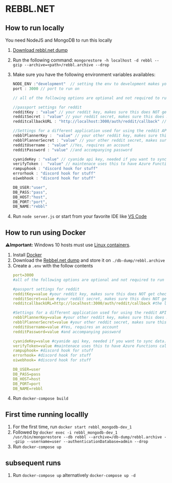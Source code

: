 # REBBL.NET

## How to run locally

You need NodeJS and MongoDB to run this locally

1. [Download rebbl.net dump](https://cdn.rebbl.net/rebbl.net/rebbl.archive) 
2. Run the following command: `mongorestore -h localhost -d rebbl --gzip --archive=<path>/rebbl.archive --drop`
3. Make sure you have the following environment variables availables:
    ```javascript
    NODE_ENV :"development"  // setting the env to development makes your local instance use local js/css files
    port : 3000 // port to run on

    // all of the following options are optional and not required to run

    //passport settings for reddit
    redditKey : "value" // your reddit key, makes sure this does NOT get checked in
    redditSecret : "value" // your reddit secret, makes sure this does NOT get checked in
    redditcallbackURL : "http://localhost:3000/auth/reddit/callback" // the local url for callback of the login action

    //Settings for a different application used for using the reddit API for getting comments from weekly threads, see ./lib/RedditService.js
    rebblPlannerKey :  "value" // your other reddit key, makes sure this does NOT get checked in
    rebblPlannerSecret : "value" // your other reddit secret, makes sure this does NOT get checked in
    redditUsername : "value" //Yes, requires an account
    redditPassword : "value" //and accompanying password

    cyanideKey : "value" // cyanide api key, needed if you want to sync data.
    verifyToken :  "value" // maintenace uses this to have Azure Functions call specific URLS
    rampuphook : "discord hook for stuff"
    errorhook : "discord hook for stuff"
    oiwebhook : "discord hook for stuff"
    
    DB_USER:"user",
    DB_PASS:"pass",
    DB_HOST:"host",
    DB_PORT:"port",
    DB_NAME:"rebbl"
    ```

4. Run `node server.js` or start from your favorite IDE like [VS Code](https://code.visualstudio.com/)

## How to run using Docker

⚠️**Important:** Windows 10 hosts must use [Linux containers](https://docs.docker.com/docker-for-windows/#switch-between-windows-and-linux-containers).

1. Install [Docker](https://www.docker.com/get-started)
2. Download the [Rebbel.net dump](https://cdn.rebbl.net/rebbl.net/rebbl.archive) and store it on `./db-dump/rebbl.archive`
3. Create a `.env` with the follow contents
    ```yml
    port=3000 
    #all of the following options are optional and not required to run

    #passport settings for reddit
    redditKey=value #your reddit key, makes sure this does NOT get checked in
    redditSecret=value #your reddit secret, makes sure this does NOT get checked in
    redditcallbackURL=http://localhost:3000/auth/reddit/callback #the local url for callback of the login action

    #Settings for a different application used for using the reddit API for getting comments from weekly threads, see ./lib/RedditService.js
    rebblPlannerKey=value #your other reddit key, makes sure this does NOT get checked in
    rebblPlannerSecret=value #your other reddit secret, makes sure this does NOT get checked in
    redditUsername=value #Yes, requires an account
    redditPassword=value #and accompanying password

    cyanideKey=value #cyanide api key, needed if you want to sync data.
    verifyToken=value #maintenace uses this to have Azure Functions call specific URLS
    rampuphook= #discord hook for stuff
    errorhook= #discord hook for stuff
    oiwebhook= #discord hook for stuff

    DB_USER=user
    DB_PASS=pass
    DB_HOST=host
    DB_PORT=port
    DB_NAME=rebbl  
    ```
4. Run `docker-compose build`

## First time running locallly
1. For the first time, run `docker start rebbl_mongodb-dev_1`
2. Followed by `docker exec -i rebbl_mongodb-dev_1 /usr/bin/mongorestore --db rebbl --archive=/db-dump/rebbl.archive --gzip --username=user --authenticationDatabase=admin --drop`
3. Run `docker-compose up`

## subsequent runs
1. Run `docker-compose up` alternatively `docker-compose up -d` 
